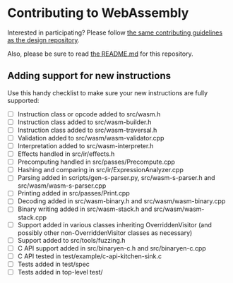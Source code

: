 # Contributing to WebAssembly

Interested in participating? Please follow
[the same contributing guidelines as the design repository][].

  [the same contributing guidelines as the design repository]: https://github.com/WebAssembly/design/blob/main/Contributing.md

Also, please be sure to read [the README.md](README.md) for this repository.

## Adding support for new instructions

Use this handy checklist to make sure your new instructions are fully supported:

 - [ ] Instruction class or opcode added to src/wasm.h
 - [ ] Instruction class added to src/wasm-builder.h
 - [ ] Instruction class added to src/wasm-traversal.h
 - [ ] Validation added to src/wasm/wasm-validator.cpp
 - [ ] Interpretation added to src/wasm-interpreter.h
 - [ ] Effects handled in src/ir/effects.h
 - [ ] Precomputing handled in src/passes/Precompute.cpp
 - [ ] Hashing and comparing in src/ir/ExpressionAnalyzer.cpp
 - [ ] Parsing added in scripts/gen-s-parser.py, src/wasm-s-parser.h and src/wasm/wasm-s-parser.cpp
 - [ ] Printing added in src/passes/Print.cpp
 - [ ] Decoding added in src/wasm-binary.h and src/wasm/wasm-binary.cpp
 - [ ] Binary writing added in src/wasm-stack.h and src/wasm/wasm-stack.cpp
 - [ ] Support added in various classes inheriting OverriddenVisitor (and possibly other non-OverriddenVisitor classes as necessary)
 - [ ] Support added to src/tools/fuzzing.h
 - [ ] C API support added in src/binaryen-c.h and src/binaryen-c.cpp
 - [ ] C API tested in test/example/c-api-kitchen-sink.c
 - [ ] Tests added in test/spec
 - [ ] Tests added in top-level test/
